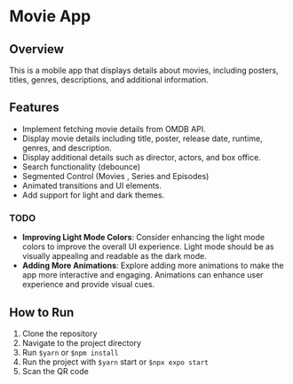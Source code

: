 # Movie  App

## Overview
This is a mobile app that displays details about movies, including posters, titles, genres, descriptions, and additional information.

## Features
- Implement fetching movie details from OMDB API.
- Display movie details including title, poster, release date, runtime, genres, and description.
- Display additional details such as director, actors, and box office.
- Search functionality (debounce)
- Segmented Control (Movies , Series and Episodes)
- Animated transitions and UI elements.
- Add support for light and dark themes.

### TODO
- **Improving Light Mode Colors**: Consider enhancing the light mode colors to improve the overall UI experience. Light mode should be as visually appealing and readable as the dark mode.
- **Adding More Animations**: Explore adding more animations to make the app more interactive and engaging. Animations can enhance user experience and provide visual cues.

## How to Run
1. Clone the repository
2. Navigate to the project directory
3. Run `$yarn` or `$npm install`
4. Run the project with `$yarn` start or `$npx expo start`
5. Scan the QR code
